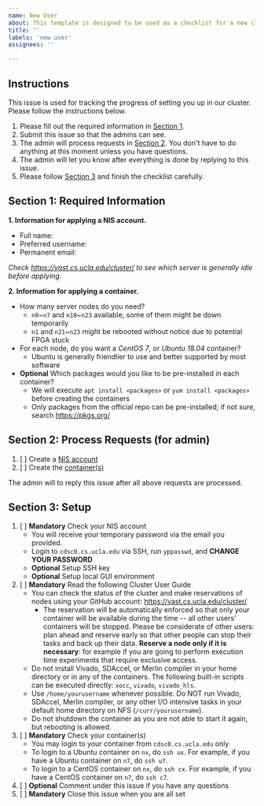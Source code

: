 ```yaml
---
name: New User
about: This template is designed to be used as a checklist for a new cluster user.
title: ''
labels: 'new user'
assignees: ''

---
```


## Instructions

This issue is used for tracking the progress of setting you up in our cluster. Please follow the instructions below.

1. Please fill out the required information in [Section 1](#section-1-required-information).
2. Submit this issue so that the admins can see.
3. The admin will process requests in [Section 2](#section-2-process-requests-for-admin). You don't have to do anything at this moment unless you have questions.
4. The admin will let you know after everything is done by replying to this issue.
5. Please follow [Section 3](#section-3-setup) and finish the checklist carefully.

## Section 1: Required Information

**1. Information for applying a NIS account.**
  + Full name:
  + Preferred username:
  + Permanent email:
  

*Check https://vast.cs.ucla.edu/cluster/ to see which server is generally idle before applying.*
  
**2. Information for applying a container.**
  + How many server nodes do you need?
    + `n0`\~`n7` and `n10`\~`n23` available, some of them might be down temporarily
    + `n1` and `n21`\~`n23` might be rebooted without notice due to potential FPGA stuck
  + For each node, do you want a *CentOS 7*, or *Ubuntu 18.04* container?
    + Ubuntu is generally friendlier to use and better supported by most software
  + **Optional** Which packages would you like to be pre-installed in each container?
    + We will execute `apt install <packages>` or `yum install <packages>` before creating the containers
    + Only packages from the official repo can be pre-installed; if not sure, search https://pkgs.org/
  
## Section 2: Process Requests (for admin)

1. [ ] Create a [NIS account](https://github.com/UCLA-VAST/cdsc-scripts/blob/master/docs/Add-User-to-NIS.md)
2. [ ] Create the [container(s)](https://github.com/UCLA-VAST/cdsc-scripts/blob/master/docs/Allocate-CDSC-Cluster-Container.md)

The admin will to reply this issue after all above requests are processed.

## Section 3: Setup

1. [ ] **Mandatory** Check your NIS account
    + You will receive your temporary password via the email you provided.
    + Login to `cdsc0.cs.ucla.edu` via SSH, run `yppasswd`, and **CHANGE YOUR PASSWORD**
    + **Optional** Setup SSH key
    + **Optional** Setup local GUI environment
2. [ ] **Mandatory** Read the following Cluster User Guide
    + You can check the status of the cluster and make reservations of nodes using your GitHub account: https://vast.cs.ucla.edu/cluster/
        + The reservation will be automatically enforced so that only your container will be available during the time -- all other users' containers will be stopped. Please be considerate of other users: plan ahead and reserve early so that other people can stop their tasks and back up their data.  **Reserve a node only if it is necessary**: for example if you are going to perform execution time experiments that require exclusive access.
    + Do not install Vivado, SDAccel, or Merlin compiler in your home directory or in any of the containers. The following built-in scripts can be executed directly: `xocc`, `vivado`, `vivado_hls`.
    + Use `/home/yourusername` whenever possible. Do NOT run Vivado, SDAccel, Merlin compiler, or any other I/O intensive tasks in your default home directory on NFS  (`/curr/yourusername`).
    + Do not shutdown the container as you are not able to start it again, but rebooting is allowed.
3. [ ] **Mandatory** Check your container(s)
    + You may login to your container from `cdsc0.cs.ucla.edu` only
    + To login to a Ubuntu container on `nx`, do `ssh ux`. For example, if you have a Ubuntu container on `n7`, do `ssh u7`.
    + To login to a CentOS container on `nx`, do `ssh cx`. For example, if you have a CentOS container on `n7`, do `ssh c7`.
4. [ ] **Optional** Comment under this issue if you have any questions
5. [ ] **Mandatory** Close this issue when you are all set

